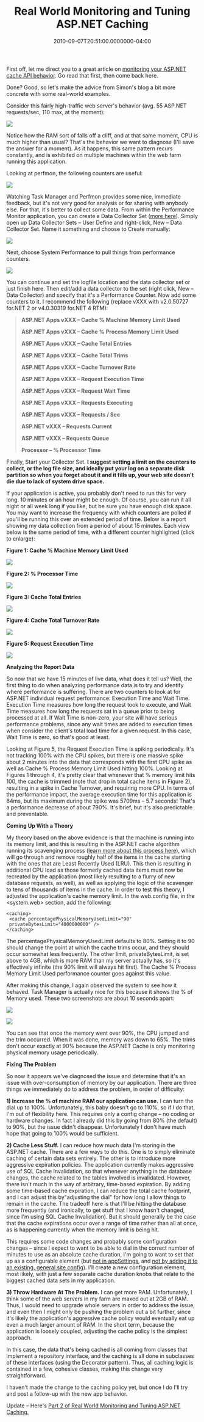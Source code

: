 ﻿---
title: Real World Monitoring and Tuning ASP.NET Caching
date: "2010-09-07T20:51:00.0000000-04:00"
description: First off, let me direct you to a great article on [monitoring your
featuredImage: /img/processor-time.png
---

First off, let me direct you to a great article on [monitoring your ASP.NET cache API behavior](http://blogs.msdn.com/b/simonince/archive/2009/07/20/monitor-your-asp-net-cache-api-behaviour.aspx). Go read that first, then come back here.

Done? Good, so let's make the advice from Simon's blog a bit more concrete with some real-world examples.

Consider this fairly high-traffic web server's behavior (avg. 55 ASP.NET requests/sec, 110 max, at the moment):


![](/img/real-world-monitoring-1.png)


Notice how the RAM sort of falls off a cliff, and at that same moment, CPU is much higher than usual? That's the behavior we want to diagnose (I'll save the answer for a moment). As it happens, this same pattern recurs constantly, and is exhibited on multiple machines within the web farm running this application.

Looking at perfmon, the following counters are useful:


![](/img/real-world-monitoring-2.png)


Watching Task Manager and Perfmon provides some nice, immediate feedback, but it's not very good for analysis or for sharing with anybody else. For that, it's better to collect some data. From within the Performance Monitor application, you can create a Data Collector Set ([more here](http://technet.microsoft.com/en-us/library/cc749337.aspx)). Simply open up Data Collector Sets – User Define and right-click, New – Data Collector Set. Name it something and choose to Create manually:


![](/img/data-collector-1.png)


Next, choose System Performance to pull things from performance counters.


![](/img/data-collector-2.png)


You can continue and set the logfile location and the data collector set or just finish here. Then edit/add a data collector to the set (right click, New – Data Collector) and specify that it's a Performance Counter. Now add some counters to it. I recommend the following (replace vXXX with v2.0.50727 for.NET 2 or v4.0.30319 for.NET 4 RTM):

> **ASP.NET Apps vXXX – Cache % Machine Memory Limit Used**
>
> **ASP.NET Apps vXXX – Cache % Process Memory Limit Used**
>
> **ASP.NET Apps vXXX – Cache Total Entries**
>
> **ASP.NET Apps vXXX – Cache Total Trims**
>
> **ASP.NET Apps vXXX – Cache Turnover Rate**
>
> **ASP.NET Apps vXXX – Request Execution Time**
>
> **ASP.NET Apps vXXX – Request Wait Time**
>
> **ASP.NET Apps vXXX – Requests Executing**
>
> **ASP.NET Apps vXXX – Requests / Sec**
>
> **ASP.NET vXXX – Requests Current**
>
> **ASP.NET vXXX – Requests Queue**
>
> **Processor – % Processor Time**

Finally, Start your Collector Set. **I suggest setting a limit on the counters to collect, or the log file size, and ideally put your log on a separate disk partition so when you forget about it and it fills up, your web site doesn't die due to lack of system drive space.**

If your application is active, you probably don't need to run this for very long. 10 minutes or an hour might be enough. Of course, you can run it all night or all week long if you like, but be sure you have enough disk space. You may want to increase the frequency with which counters are polled if you'll be running this over an extended period of time. Below is a report showing my data collection from a period of about 15 minutes. Each view below is the same period of time, with a different counter highlighted (click to enlarge):

**Figure 1: Cache % Machine Memory Limit Used**


![](/img/processor-time.png)


**Figure 2: % Processor Time**


![](/img/cache-time.png)


**Figure 3: Cache Total Entries**


![](/img/cache-total.png)


**Figure 4: Cache Total Turnover Rate**


![](/img/request-exe-time.png)


**Figure 5: Request Execution Time**


![](/img/report-data.png)


**Analyzing the Report Data**

<!--EndFragment--><!--StartFragment-->

So now that we have 15 minutes of live data, what does it tell us? Well, the first thing to do when analyzing performance data is to try and identify where performance is suffering. There are two counters to look at for ASP.NET individual request performance: Execution Time and Wait Time. Execution Time measures how long the request took to execute, and Wait Time measures how long the requests sat in a queue prior to being processed at all. If Wait Time is non-zero, your site will have serious performance problems, since any wait times are added to execution times when consider the client's total load time for a given request. In this case, Wait Time is zero, so that's good at least.

Looking at Figure 5, the Request Execution Time is spiking periodically. It's not tracking 100% with the CPU spikes, but there is one massive spike about 2 minutes into the data that corresponds with the first CPU spike as well as Cache % Process Memory Limit Used hitting 100%. Looking at Figures 1 through 4, it's pretty clear that whenever that % memory limit hits 100, the cache is trimmed (note that drop in total cache items in Figure 2), resulting in a spike in Cache Turnover, and requiring more CPU. In terms of the performance impact, the average execution time for this application is 64ms, but its maximum during the spike was 5709ms – 5.7 seconds! That's a performance decrease of about 790%. It's brief, but it's also predictable and preventable.

**Coming Up With a Theory**

My theory based on the above evidence is that the machine is running into its memory limit, and this is resulting in the ASP.NET cache algorithm running its scavenging process ([learn more about this process here](http://msdn.microsoft.com/en-us/library/ms178597.aspx)), which will go through and remove roughly half of the items in the cache starting with the ones that are Least Recently Used (LRU). This then is resulting in additional CPU load as those formerly cached data items must now be recreated by the application (most likely resulting to a flurry of new database requests, as well), as well as applying the logic of the scavenger to tens of thousands of items in the cache. In order to test this theory, I adjusted the application's cache memory limit. In the web.config file, in the <system.web> section, add the following:


```
<caching>
 <cache percentagePhysicalMemoryUsedLimit="90"
 privateBytesLimit="4000000000" />
</caching>
```


The percentagePhysicalMemoryUsedLimit defaults to 80%. Setting it to 90 should change the point at which the cache trims occur, and they should occur somewhat less frequently. The other limit, privateBytesLimit, is set above to 4GB, which is more RAM than my server actually has, so it's effectively infinite (the 90% limit will always hit first). The Cache % Process Memory Limit Used performance counter goes against this value.

After making this change, I again observed the system to see how it behaved. Task Manager is actually nice for this because it shows the % of Memory used. These two screenshots are about 10 seconds apart:


![](/img/cpu-1.png)

![](/img/cpu2.png)


You can see that once the memory went over 90%, the CPU jumped and the trim occurred. When it was done, memory was down to 65%. The trims don't occur exactly at 90% because the ASP.NET Cache is only monitoring physical memory usage periodically.

**Fixing The Problem**

So now it appears we've diagnosed the issue and determine that it's an issue with over-consumption of memory by our application. There are three things we immediately do to address the problem, in order of difficulty:

**1) Increase the % of machine RAM our application can use.** I can turn the dial up to 100%. Unfortunately, this baby doesn't go to 110%, so if I do that, I'm out of flexibility here. This requires only a config change – no coding or hardware changes. In fact I already did this by going from 80% (the default) to 90%, but the issue didn't disappear. Unfortunately I don't have much hope that going to 100% would be sufficient.

**2) Cache Less Stuff.** I can reduce how much data I'm storing in the ASP.NET cache. There are a few ways to do this. One is to simply eliminate caching of certain data sets entirely. The other is to introduce more aggressive expiration policies. The application currently makes aggressive use of SQL Cache Invalidation, so that whenever anything in the database changes, the cache related to the tables involved is invalidated. However, there isn't much in the way of arbitrary, time-based expiration. By adding some time-based cache expiration, I can reduce the total cache footprint, and I can adjust this by"adjusting the dial" for how long I allow things to remain in the cache. The tradeoff here is that I'll be hitting the database more frequently (and ironically, to get stuff that I know hasn't changed, since I'm using SQL Cache Invalidation). But it should generally be the case that the cache expirations occur over a range of time rather than all at once, as is happening currently when the memory limit is being hit.

This requires some code changes and probably some configuration changes – since I expect to want to be able to dial in the correct number of minutes to use as an absolute cache duration, I'm going to want to set that up as a configurable element (but [not in appSettings](https://ardalis.com/custom-configuration-section-handlers), and [not by adding it to an existing, general site config](https://ardalis.com/applying-interface-segregation-to-configuration-files)). I'll create a new configuration element, most likely, with just a few separate cache duration knobs that relate to the biggest cached data sets in my application.

**3) Throw Hardware At The Problem.** I can get more RAM. Unfortunately, I think some of the web servers in my farm are maxed out at 2GB of RAM. Thus, I would need to upgrade whole servers in order to address the issue, and even then I might only be pushing the problem out a bit further, since it's likely the application's aggressive cache policy would eventually eat up even a much larger amount of RAM. In the short term, because the application is loosely coupled, adjusting the cache policy is the simplest approach.

In this case, the data that's being cached is all coming from classes that implement a repository interface, and the caching is all done in subclasses of these interfaces (using the Decorator pattern). Thus, all caching logic is contained in a few, cohesive classes, making this change very straightforward.

I haven't made the change to the caching policy yet, but once I do I'll try and post a follow-up with the new app behavior.

Update – Here's [Part 2 of Real World Monitoring and Tuning ASP.NET Caching.](https://ardalis.com/real-world-monitoring-and-tuning-asp-net-caching-part-2)

